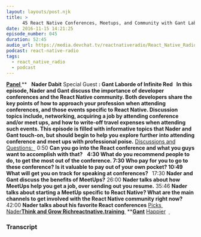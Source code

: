 ```yaml
---
layout: layouts/post.njk
title: >
      45 React Native Conferences, Meetups, and Community with Gant Laborde of Inifinite Red
date: 2016-11-15 14:21:25
episode_number: 045
duration: 52:45
audio_url: https://media.devchat.tv/reactnativeradio/React_Native_Radio_Episode_45.mp3
podcast: react-native-radio
tags: 
  - react_native_radio
  - podcast
---
```


 **<u>Panel </u>**** &nbsp; **Nader Dabit** Special Guest **: Gant Laborde of Infinite Red &nbsp; In this episode, Nader and Gant discuss the importance of developer conferences and the React Native community. Both developers share the key points of how to approach your profession when attending conferences, and those events specific to React Native. Discussion topics include, networking, acquiring a job by attending conference and/or meet ups, and how to write-off travel expenses when attending such events. This episode is filled with informative topics that Nader and Gant touch-on, but should begin to help you explore further into attending conference and meet ups with professional poise.** <u>Discussions and Questions: </u> ****<u> </u>**** 0:50 **Can you go into the React conference and what you guys want to accomplish with that?** &nbsp; ****4:30** What do you recommend people to do, to get the most out of the conference. **7:30** Who pay for you to go to these conference? Is it valuable to pay out of your own pocket? **10:49** What will get you on track for speaking at conferences? **&nbsp;**** 17:30 **Nader and Gant discuss the benefits of MeetUps?** 26:00 **Nader talks about how MeetUps help you get a job, over sending out you resume.** 35:46 **Nader talks about starting a MeetUp specific to React Native? What are the main channels to get involved with the React Native community right now?** 42:00 **Nader talks about his favorite React conferences** <u>Picks </u> ****&nbsp;**** <u>Nader</u>**[Think and Grow Rich](https://www.amazon.com/Think-Grow-Rich-Napoleon-Hill/dp/1514698137/ref=sr_1_1?s=books&ie=UTF8&qid=1478473351&sr=1-1&keywords=think+and+grow+rich)[<u>reactnative.training</u>](http://reactnative.training/)**<u> </u> ****<u>Gant</u>** [Happier](https://www.amazon.com/Happier-Learn-Secrets-Lasting-Fulfillment/dp/0071492399)&nbsp; **<u> </u>** 

### Transcript


